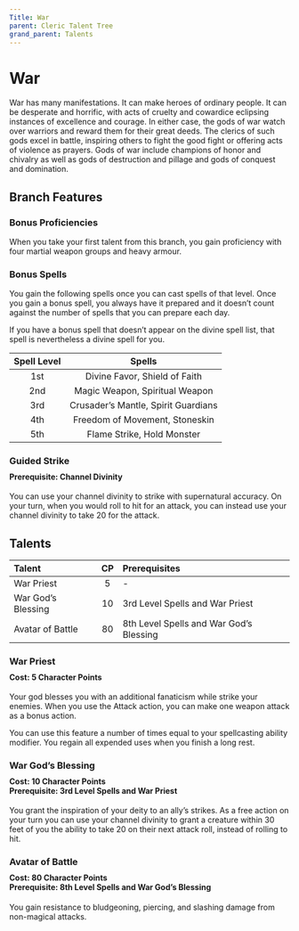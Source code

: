 ```yaml
---
Title: War
parent: Cleric Talent Tree
grand_parent: Talents
---
```

 
# War
War has many manifestations. It can make heroes of ordinary people. It can be desperate and horrific, with acts of cruelty and cowardice eclipsing instances of excellence and courage. In either case, the gods of war watch over warriors and reward them for their great deeds. The clerics of such gods excel in battle, inspiring others to fight the good fight or offering acts of violence as prayers. Gods of war include champions of honor and chivalry as well as gods of destruction and pillage and gods of conquest and domination.

## Branch Features
 
### Bonus Proficiencies
When you take your first talent from this branch, you gain proficiency with four martial weapon groups and heavy armour.

### Bonus Spells
You gain the following spells once you can cast spells of that level. Once you gain a bonus spell, you always have it prepared and it doesn’t count against the number of spells that you can prepare each day.
 
If you have a bonus spell that doesn’t appear on the divine spell list, that spell is nevertheless a divine spell for you.
 
| Spell Level | Spells |
|:-----------:|:------:|
| 1st | Divine Favor, Shield of Faith |
| 2nd | Magic Weapon, Spiritual Weapon| 
| 3rd | Crusader’s Mantle, Spirit Guardians | 
| 4th | Freedom of Movement, Stoneskin | 
| 5th | Flame Strike, Hold Monster | 

### Guided Strike

<div style="margin-top:-10px;"></div>
 
#### **Prerequisite:** Channel Divinity
You can use your channel divinity to strike with supernatural accuracy. On your turn, when you would roll to hit for an attack, you can instead use your channel divinity to take 20 for the attack.

## Talents
 
| Talent | CP | Prerequisites |
|:-------|:--:|:--------------|
| War Priest         | 5  | - |  
| War God’s Blessing | 10 | 3rd Level Spells and War Priest |  
| Avatar of Battle   | 80 | 8th Level Spells and War God’s Blessing |  

### War Priest 
<div style="margin-top:-10px;"></div>
 
#### **Cost:** 5 Character Points
Your god blesses you with an additional fanaticism while strike your enemies. When you use the Attack action, you can make one weapon attack as a bonus action.

You can use this feature a number of times equal to your spellcasting ability modifier. You regain all expended uses when you finish a long rest.

### War God’s Blessing
 
<div style="margin-top:-10px;"></div>
 
#### **Cost:** 10 Character Points<br>**Prerequisite:** 3rd Level Spells and War Priest 
You grant the inspiration of your deity to an ally’s strikes. As a free action on your turn you can use your channel divinity to grant a creature within 30 feet of you the ability to take 20 on their next attack roll, instead of rolling to hit.

### Avatar of Battle
 
<div style="margin-top:-10px;"></div>
 
#### **Cost:** 80 Character Points<br>**Prerequisite:** 8th Level Spells and War God’s Blessing
You gain resistance to bludgeoning, piercing, and slashing damage from non-magical attacks.
